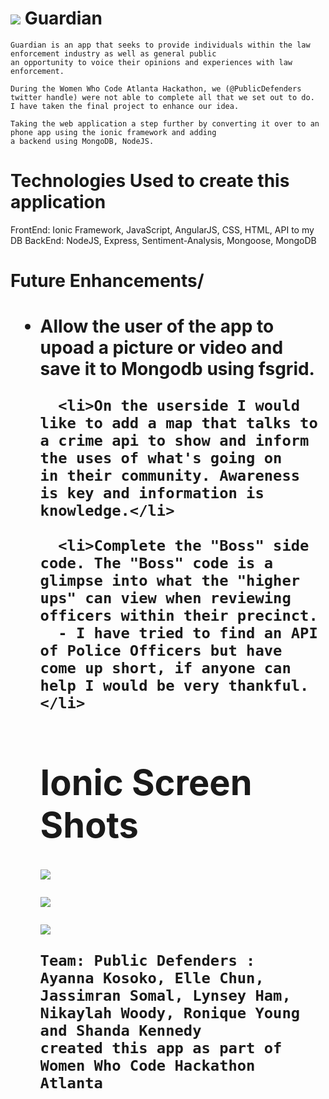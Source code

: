 



  <h1><img src="img/Guardian_Logo-2.png"></img>  Guardian </h1>


    Guardian is an app that seeks to provide individuals within the law enforcement industry as well as general public 
    an opportunity to voice their opinions and experiences with law enforcement.

    During the Women Who Code Atlanta Hackathon, we (@PublicDefenders twitter handle) were not able to complete all that we set out to do.
    I have taken the final project to enhance our idea.

    Taking the web application a step further by converting it over to an phone app using the ionic framework and adding 
    a backend using MongoDB, NodeJS.
    
   <h1>Technologies Used to create this application</h1>
    FrontEnd: Ionic Framework, JavaScript, AngularJS, CSS, HTML, API to my DB
    BackEnd: NodeJS, Express, Sentiment-Analysis, Mongoose, MongoDB

   <h1>Future Enhancements/<h1>
    <ul>
      <li>Allow the user of the app to upoad a picture or video and save it to Mongodb using fsgrid.</li>

      <li>On the userside I would like to add a map that talks to a crime api to show and inform the uses of what's going on 
    in their community. Awareness is key and information is knowledge.</li>

      <li>Complete the "Boss" side code. The "Boss" code is a glimpse into what the "higher ups" can view when reviewing 
    officers within their precinct.
      - I have tried to find an API of Police Officers but have come up short, if anyone can help I would be very thankful.</li>
       
  
  # Ionic Screen Shots
   <img src="img/homePage.PNG">
   
   <img src="img/officerInfo.PNG"></img>
  
   <img src="img/review.PNG"></img>
  

    Team: Public Defenders :
    Ayanna Kosoko, Elle Chun, Jassimran Somal, Lynsey Ham, Nikaylah Woody, Ronique Young and Shanda Kennedy 
    created this app as part of Women Who Code Hackathon Atlanta
